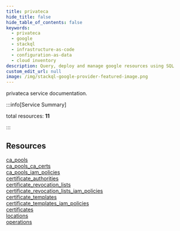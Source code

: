 ```yaml
---
title: privateca
hide_title: false
hide_table_of_contents: false
keywords:
  - privateca
  - google
  - stackql
  - infrastructure-as-code
  - configuration-as-data
  - cloud inventory
description: Query, deploy and manage google resources using SQL
custom_edit_url: null
image: /img/stackql-google-provider-featured-image.png
---
```


privateca service documentation.

:::info[Service Summary]

total resources: __11__  

:::

## Resources
<div class="row">
<div class="providerDocColumn">
<a href="/privateca/ca_pools/">ca_pools</a><br />
<a href="/privateca/ca_pools_ca_certs/">ca_pools_ca_certs</a><br />
<a href="/privateca/ca_pools_iam_policies/">ca_pools_iam_policies</a><br />
<a href="/privateca/certificate_authorities/">certificate_authorities</a><br />
<a href="/privateca/certificate_revocation_lists/">certificate_revocation_lists</a><br />
<a href="/privateca/certificate_revocation_lists_iam_policies/">certificate_revocation_lists_iam_policies</a>
</div>
<div class="providerDocColumn">
<a href="/privateca/certificate_templates/">certificate_templates</a><br />
<a href="/privateca/certificate_templates_iam_policies/">certificate_templates_iam_policies</a><br />
<a href="/privateca/certificates/">certificates</a><br />
<a href="/privateca/locations/">locations</a><br />
<a href="/privateca/operations/">operations</a>
</div>
</div>